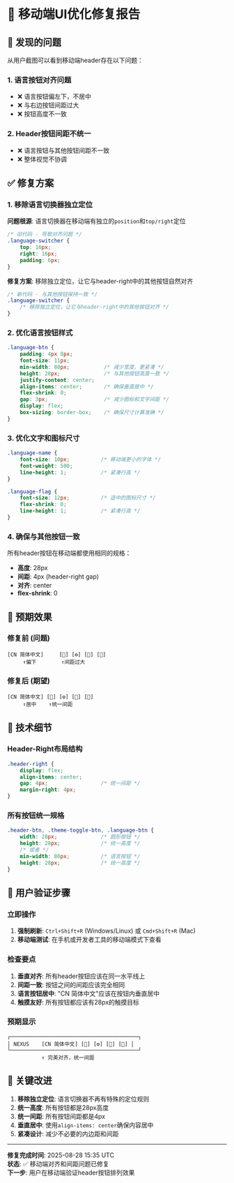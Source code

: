 # 📱 移动端UI优化修复报告

## 🚨 发现的问题

从用户截图可以看到移动端header存在以下问题：

### 1. 语言按钮对齐问题
- ❌ 语言按钮偏左下，不居中
- ❌ 与右边按钮间距过大
- ❌ 按钮高度不一致

### 2. Header按钮间距不统一
- ❌ 语言按钮与其他按钮间距不一致
- ❌ 整体视觉不协调

## ✅ 修复方案

### 1. 移除语言切换器独立定位
**问题根源**: 语言切换器在移动端有独立的`position`和`top/right`定位
```css
/* 旧代码 - 导致对齐问题 */
.language-switcher {
    top: 16px;
    right: 16px;
    padding: 6px;
}
```

**修复方案**: 移除独立定位，让它与header-right中的其他按钮自然对齐
```css
/* 新代码 - 与其他按钮保持一致 */
.language-switcher {
    /* 移除独立定位，让它与header-right中的其他按钮对齐 */
}
```

### 2. 优化语言按钮样式
```css
.language-btn {
    padding: 4px 8px;
    font-size: 11px;
    min-width: 80px;           /* 减少宽度，更紧凑 */
    height: 28px;              /* 与其他按钮高度一致 */
    justify-content: center;
    align-items: center;       /* 确保垂直居中 */
    flex-shrink: 0;
    gap: 3px;                  /* 减少图标和文字间距 */
    display: flex;
    box-sizing: border-box;    /* 确保尺寸计算准确 */
}
```

### 3. 优化文字和图标尺寸
```css
.language-name {
    font-size: 10px;          /* 移动端更小的字体 */
    font-weight: 500;
    line-height: 1;           /* 紧凑行高 */
}

.language-flag {
    font-size: 12px;          /* 适中的图标尺寸 */
    flex-shrink: 0;
    line-height: 1;           /* 紧凑行高 */
}
```

### 4. 确保与其他按钮一致
所有header按钮在移动端都使用相同的规格：
- **高度**: 28px
- **间距**: 4px (header-right gap)
- **对齐**: center
- **flex-shrink**: 0

## 🎯 预期效果

### 修复前 (问题)
```
[CN 简体中文]     [🌙] [⚙️] [🔔] [👤]
     ↑偏下        ↑间距过大
```

### 修复后 (期望)
```
[CN 简体中文] [🌙] [⚙️] [🔔] [👤]
     ↑居中    ↑统一间距
```

## 📐 技术细节

### Header-Right布局结构
```css
.header-right {
    display: flex;
    align-items: center;
    gap: 4px;                 /* 统一间距 */
    margin-right: 4px;
}
```

### 所有按钮统一规格
```css
.header-btn, .theme-toggle-btn, .language-btn {
    width: 28px;              /* 圆形按钮 */
    height: 28px;             /* 统一高度 */
    /* 或者 */
    min-width: 80px;          /* 语言按钮 */
    height: 28px;             /* 统一高度 */
}
```

## 🚀 用户验证步骤

### 立即操作
1. **强制刷新**: `Ctrl+Shift+R` (Windows/Linux) 或 `Cmd+Shift+R` (Mac)
2. **移动端测试**: 在手机或开发者工具的移动端模式下查看

### 检查要点
1. **垂直对齐**: 所有header按钮应该在同一水平线上
2. **间距一致**: 按钮之间的间距应该完全相同
3. **语言按钮居中**: "CN 简体中文"应该在按钮内垂直居中
4. **触摸友好**: 所有按钮都应该有28px的触摸目标

### 预期显示
```
┌─────────────────────────────────────────┐
│ NEXUS    [CN 简体中文] [🌙] [⚙️] [🔔] [👤] │
└─────────────────────────────────────────┘
           ↑ 完美对齐，统一间距
```

## 🔧 关键改进

1. **移除独立定位**: 语言切换器不再有特殊的定位规则
2. **统一高度**: 所有按钮都是28px高度
3. **统一间距**: 所有按钮间距都是4px
4. **垂直居中**: 使用`align-items: center`确保内容居中
5. **紧凑设计**: 减少不必要的内边距和间距

---
**修复完成时间**: 2025-08-28 15:35 UTC  
**状态**: ✅ 移动端对齐和间距问题已修复  
**下一步**: 用户在移动端验证header按钮排列效果